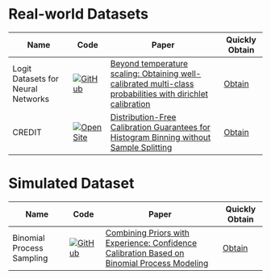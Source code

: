 # Real-world Datasets
| Name | Code | Paper | Quickly Obtain |
|-------|-------|-------|-------|
|Logit Datasets for Neural Networks| [![GitHub](https://img.shields.io/badge/GitHub-Repository-blue?style=for-the-badge&logo=github)](https://github.com/markus93/NN_calibration) | [Beyond temperature scaling: Obtaining well-calibrated multi-class probabilities with dirichlet calibration](https://proceedings.neurips.cc/paper/2019/hash/8ca01ea920679a0fe3728441494041b9-Abstract.html)| [Obtain](https://github.com/NeuroDong/Confidence_Calibration/tree/main/Code%20Toolkit/CaliData/Real_Data/Logit_Datasets_for_Neural_Networks.py) |
|CREDIT| [<img alt="Open Site" src="https://img.shields.io/badge/Open-Site-blue?style=for-the-badge&amp;logo=google-chrome&amp;logoColor=white">](https://archive.ics.uci.edu/dataset/350/default+of+credit+card+clients) | [Distribution-Free Calibration Guarantees for Histogram Binning without Sample Splitting](https://proceedings.mlr.press/v139/gupta21b.html) | [Obtain]() |


# Simulated Dataset
| Name | Code | Paper | Quickly Obtain |
|-------|-------|-------|-------|
|Binomial Process Sampling| [![GitHub](https://img.shields.io/badge/GitHub-Repository-blue?style=for-the-badge&logo=github)](https://github.com/NeuroDong/TCEbpm) | [Combining Priors with Experience: Confidence Calibration Based on Binomial Process Modeling](https://ojs.aaai.org/index.php/AAAI/article/view/33792) | [Obtain](https://github.com/NeuroDong/Confidence_Calibration/blob/main/Code%20Toolkit/CaliData/Simulated_Data/Binomial_Process_Sampling.py)|